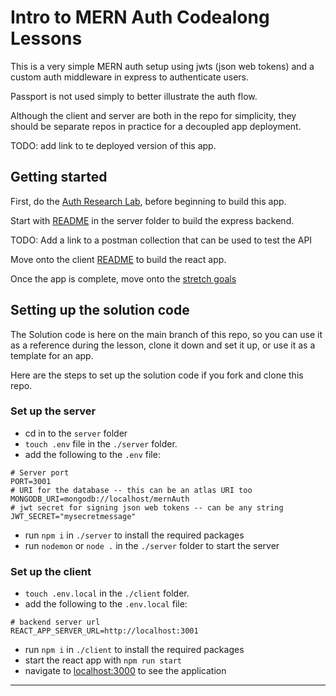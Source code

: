 # Intro to MERN Auth Codealong Lessons

This is a very simple MERN auth setup using jwts (json web tokens) and a custom auth middleware in express to authenticate users. 

Passport is not used simply to better illustrate the auth flow. 

Although the client and server are both in the repo for simplicity, they should be separate repos in practice for a decoupled app deployment.

TODO: add link to te deployed version of this app. 

## Getting started

First, do the [Auth Research Lab](https://github.com/WDI-SEA/auth-research-lab), before beginning to build this app. 

Start with [README](./server/README.md) in the server folder to build the express backend. 

TODO: Add a link to a postman collection that can be used to test the API

Move onto the client [README](./client/README.md) to build the react app.

Once the app is complete, move onto the [stretch goals](./stretch-goals.md)

## Setting up the solution code

The Solution code is here on the main branch of this repo, so you can use it as a reference during the lesson, clone it down and set it up, or use it as a template for an app.

Here are the steps to set up the solution code if you fork and clone this repo.

### Set up the server

* cd in to the `server` folder
* `touch .env` file in the `./server` folder.
* add the following to the `.env` file:
```
# Server port
PORT=3001
# URI for the database -- this can be an atlas URI too
MONGODB_URI=mongodb://localhost/mernAuth
# jwt secret for signing json web tokens -- can be any string
JWT_SECRET="mysecretmessage"
```
* run `npm i` in `./server` to install the required packages
* run `nodemon` or `node .` in the `./server` folder to start the server

### Set up the client

* `touch .env.local` in the `./client` folder.
* add the following to the `.env.local` file:
```
# backend server url
REACT_APP_SERVER_URL=http://localhost:3001
```
* run `npm i` in `./client` to install the required packages
* start the react app with `npm run start`
* navigate to [localhost:3000](http://localhost:3000) to see the application

---
